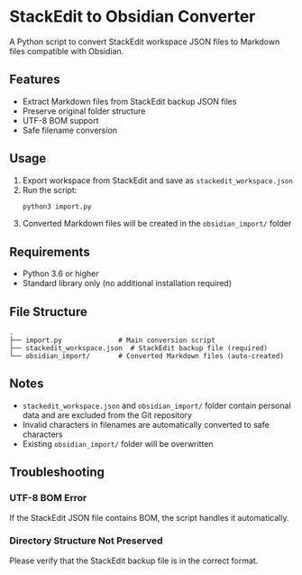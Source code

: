 # StackEdit to Obsidian Converter

A Python script to convert StackEdit workspace JSON files to Markdown files
compatible with Obsidian.

## Features

- Extract Markdown files from StackEdit backup JSON files
- Preserve original folder structure
- UTF-8 BOM support
- Safe filename conversion

## Usage

1. Export workspace from StackEdit and save as `stackedit_workspace.json`
2. Run the script:
   ```bash
   python3 import.py
   ```
3. Converted Markdown files will be created in the `obsidian_import/` folder

## Requirements

- Python 3.6 or higher
- Standard library only (no additional installation required)

## File Structure

```
.
├── import.py              # Main conversion script
├── stackedit_workspace.json  # StackEdit backup file (required)
└── obsidian_import/       # Converted Markdown files (auto-created)
```

## Notes

- `stackedit_workspace.json` and `obsidian_import/` folder contain personal data
  and are excluded from the Git repository
- Invalid characters in filenames are automatically converted to safe characters
- Existing `obsidian_import/` folder will be overwritten

## Troubleshooting

### UTF-8 BOM Error

If the StackEdit JSON file contains BOM, the script handles it automatically.

### Directory Structure Not Preserved

Please verify that the StackEdit backup file is in the correct format.
